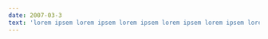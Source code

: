 ```yaml
---
date: 2007-03-3
text: 'lorem ipsem lorem ipsem lorem ipsem lorem ipsem lorem ipsem lorem ipsem lorem ipsem lorem ipsem'
---
```

